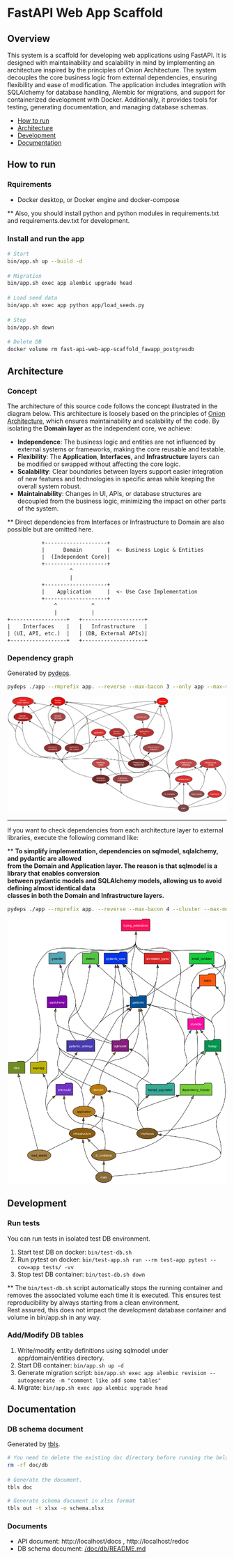 # FastAPI Web App Scaffold

## Overview

This system is a scaffold for developing web applications using FastAPI. It is designed with maintainability and
scalability in mind by implementing an architecture inspired by the principles of Onion Architecture. The system
decouples the core business logic from external dependencies, ensuring flexibility and ease of modification. The
application includes integration with SQLAlchemy for database handling, Alembic for migrations, and support for
containerized development with Docker. Additionally, it provides tools for testing, generating documentation, and
managing database schemas.

- [How to run](#how-to-run)
- [Architecture](#architecture)
- [Development](#development)
- [Documentation](#documentation)

## How to run

### Rquirements

- Docker desktop, or Docker engine and docker-compose

** Also, you should install python and python modules in requirements.txt and requirements.dev.txt for development.

### Install and run the app

```bash
# Start
bin/app.sh up --build -d

# Migration
bin/app.sh exec app alembic upgrade head

# Load seed data
bin/app.sh exec app python app/load_seeds.py

# Stop
bin/app.sh down

# Delete DB
docker volume rm fast-api-web-app-scaffold_fawapp_postgresdb
```

## Architecture

### Concept

The architecture of this source code follows the concept illustrated in the diagram below.
This architecture is loosely based on the principles
of [Onion Architecture](https://jeffreypalermo.com/2008/07/the-onion-architecture-part-1/), which ensures
maintainability and
scalability of the code. By isolating the **Domain layer** as the independent core, we achieve:

- **Independence**: The business logic and entities are not influenced by external systems or frameworks, making the
  core reusable and testable.
- **Flexibility**: The **Application**, **Interfaces**, and **Infrastructure** layers can be modified or swapped without
  affecting the core logic.
- **Scalability**: Clear boundaries between layers support easier integration of new features and technologies in
  specific areas while keeping the overall system robust.
- **Maintainability**: Changes in UI, APIs, or database structures are decoupled from the business logic, minimizing the
  impact on other parts of the system.

** Direct dependencies from Interfaces or Infrastructure to Domain are also possible but are omitted here.

```
           +--------------------+
           |      Domain        |  <- Business Logic & Entities
           |  (Independent Core)|
           +--------------------+
                    ^
                    |
           +--------------------+
           |    Application     |  <- Use Case Implementation
           +--------------------+
               ^           ^
               |           |
+------------------+   +--------------------+
|    Interfaces    |   |   Infrastructure   |
| (UI, API, etc.)  |   | (DB, External APIs)|
+------------------+   +--------------------+
```

### Dependency graph

Generated by [pydeps](https://github.com/thebjorn/pydeps).

```bash
pydeps ./app --rmprefix app. --reverse --max-bacon 3 --only app --max-module-depth=3 -o app_only.svg
```

![Dependency Graph](app_only.svg)

---

If you want to check dependencies from each architecture layer to external libraries,
execute the following command like:

** **To simplify implementation, dependencies on sqlmodel, sqlalchemy, and pydantic are allowed  
from the Domain and Application layer. The reason is that sqlmodel is a library that enables conversion  
between pydantic models and SQLAlchemy models, allowing us to avoid defining almost identical data  
classes in both the Domain and Infrastructure layers.**

```bash
pydeps ./app --rmprefix app. --reverse --max-bacon 4 --cluster --max-module-depth=2 -o app_external.svg
```

![External libraries dependency graph](app_external.svg)

## Development

### Run tests

You can run tests in isolated test DB environment.

1. Start test DB on docker: `bin/test-db.sh`
2. Run pytest on docker: `bin/test-app.sh run --rm test-app pytest --cov=app tests/ -vv`
3. Stop test DB container: `bin/test-db.sh down`

** The `bin/test-db.sh` script automatically stops the running container and removes the associated volume
each time it is executed.
This ensures test reproducibility by always starting from a clean environment.  
Rest assured, this does not impact the development database container and volume in bin/app.sh in any way.

### Add/Modify DB tables

1. Write/modify entity definitions using sqlmodel under app/domain/entities directory.
2. Start DB container: `bin/app.sh up -d`
3. Generate migration script:
   `bin/app.sh exec app alembic revision --autogenerate -m "comment like add some tables"`
4. Migrate: `bin/app.sh exec app alembic upgrade head`

## Documentation

### DB schema document

Generated by [tbls](https://github.com/k1LoW/tbls).

```bash
# You need to delete the existing doc directory before running the below command.
rm -rf doc/db

# Generate the document.
tbls doc
```

```bash
# Generate schema document in xlsx format
tbls out -t xlsx -o schema.xlsx
```

### Documents

- API document: http://localhost/docs , http://localhost/redoc
- DB schema document: [/doc/db/README.md](/doc/db/README.md)
